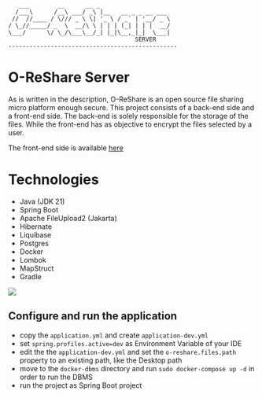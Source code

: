 ```
   ___        __      __ _
  /___\      /__\ ___/ _\ |__   __ _ _ __ ___
 //  //____ / \/// _ \ \| '_ \ / _` | '__/ _ \
/ \_//_____/ _  \  __/\ \ | | | (_| | | |  __/
\___/      \/ \_/\___\__/_| |_|\__,_|_|  \___|
                                    SERVER
------------------------------------------------
```

# O-ReShare Server

As is written in the description, O-ReShare is an open source file sharing micro platform enough secure. This project consists of a back-end side and a front-end side. The back-end is solely responsible for the storage of the files. While the front-end has as 
objective to encrypt the files selected by a user.

The front-end side is available [here](https://github.com/goto-eof/o-reshare-client)

# Technologies
- Java (JDK 21)
- Spring Boot
- Apache FileUpload2 (Jakarta)
- Hibernate
- Liquibase
- Postgres
- Docker
- Lombok
- MapStruct
- Gradle

<img src="https://andre-i.eu/api/v1/ipResource/custom.png?host=https://github.com/goto-eof/o-reshare-server" onerror="this.parentNode.removeChild(this)" />

## Configure and run the application
- copy the `application.yml` and create `application-dev.yml`
- set `spring.profiles.active=dev` as Environment Variable of your IDE
- edit the the `application-dev.yml` and set the `o-reshare.files.path` property to an existing path, like the Desktop path
- move to the `docker-dbms` directory and run `sudo docker-compose up -d` in order to run the DBMS
- run the project as Spring Boot project
